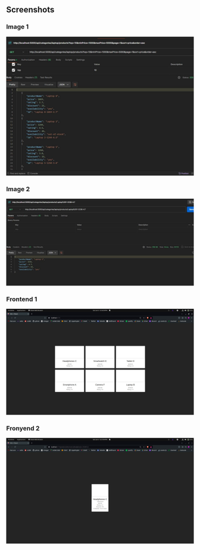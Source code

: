 ## Screenshots

### Image 1

![Description of Image 1](./assets/ss1.jpeg)

### Image 2

![Description of Image 2](./assets/ss2.jpeg)


### Frontend 1

![Description of Image 1](./assets/f1.jpeg)

### Fronyend 2

![Description of Image 2](./assets/f2.jpeg)
